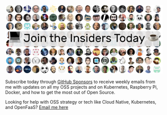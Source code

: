 <a href="https://github.com/sponsors/alexellis/"><img src="https://raw.githubusercontent.com/alexellis/alexellis/master/insiders-emoji.jpg"></a>

Subscribe today through [GitHub Sponsors](https://github.com/sponsors/alexellis/) to receive weekly emails from me with updates on all my OSS projects and on Kubernetes, Raspberry Pi, Docker, and how to get the most out of Open Source.

Looking for help with OSS strategy or tech like Cloud Native, Kubernetes, and OpenFaaS? [Email me here](mailto:alex@openfaas.com)
